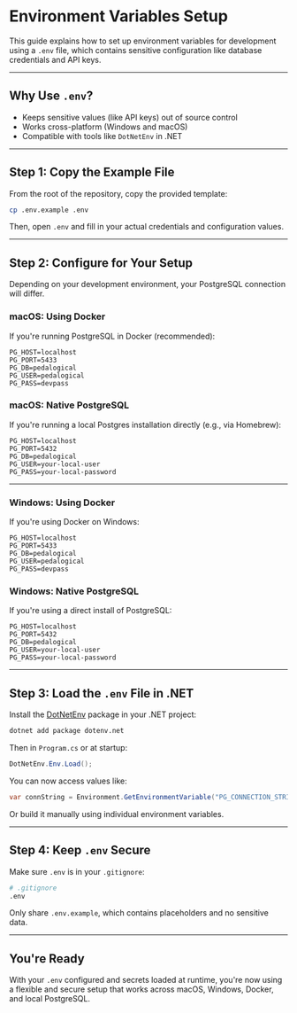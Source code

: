 # Environment Variables Setup

This guide explains how to set up environment variables for development using a `.env` file, which contains sensitive configuration like database credentials and API keys.

---

## Why Use `.env`?

- Keeps sensitive values (like API keys) out of source control
- Works cross-platform (Windows and macOS)
- Compatible with tools like `DotNetEnv` in .NET

---

## Step 1: Copy the Example File

From the root of the repository, copy the provided template:

```bash
cp .env.example .env
```

Then, open `.env` and fill in your actual credentials and configuration values.

---

## Step 2: Configure for Your Setup

Depending on your development environment, your PostgreSQL connection will differ.

### macOS: Using Docker

If you're running PostgreSQL in Docker (recommended):

```env
PG_HOST=localhost
PG_PORT=5433
PG_DB=pedalogical
PG_USER=pedalogical
PG_PASS=devpass
```

### macOS: Native PostgreSQL

If you're running a local Postgres installation directly (e.g., via Homebrew):

```env
PG_HOST=localhost
PG_PORT=5432
PG_DB=pedalogical
PG_USER=your-local-user
PG_PASS=your-local-password
```

---

### Windows: Using Docker

If you're using Docker on Windows:

```env
PG_HOST=localhost
PG_PORT=5433
PG_DB=pedalogical
PG_USER=pedalogical
PG_PASS=devpass
```

### Windows: Native PostgreSQL

If you're using a direct install of PostgreSQL:

```env
PG_HOST=localhost
PG_PORT=5432
PG_DB=pedalogical
PG_USER=your-local-user
PG_PASS=your-local-password
```

---

## Step 3: Load the `.env` File in .NET

Install the [DotNetEnv](https://github.com/tonerdo/dotenv) package in your .NET project:

```bash
dotnet add package dotenv.net
```

Then in `Program.cs` or at startup:

```csharp
DotNetEnv.Env.Load();
```

You can now access values like:

```csharp
var connString = Environment.GetEnvironmentVariable("PG_CONNECTION_STRING");
```

Or build it manually using individual environment variables.

---

## Step 4: Keep `.env` Secure

Make sure `.env` is in your `.gitignore`:

```bash
# .gitignore
.env
```

Only share `.env.example`, which contains placeholders and no sensitive data.

---

## You're Ready

With your `.env` configured and secrets loaded at runtime, you're now using a flexible and secure setup that works across macOS, Windows, Docker, and local PostgreSQL.
